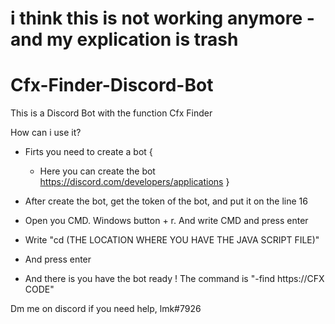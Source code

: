 # i think this is not working anymore - and my explication is trash
# Cfx-Finder-Discord-Bot
This is a Discord Bot with the function Cfx Finder

How can i use it?

- Firts you need to create a bot {
  - Here you can create the bot https://discord.com/developers/applications 
}

- After create the bot, get the token of the bot, and put it on the line 16
- Open you CMD. Windows button + r. And write CMD and press enter
- Write "cd (THE LOCATION WHERE YOU HAVE THE JAVA SCRIPT FILE)"
- And press enter
- And there is you have the bot ready ! The command is "-find https://CFX CODE"


Dm me on discord if you need help, lmk#7926
